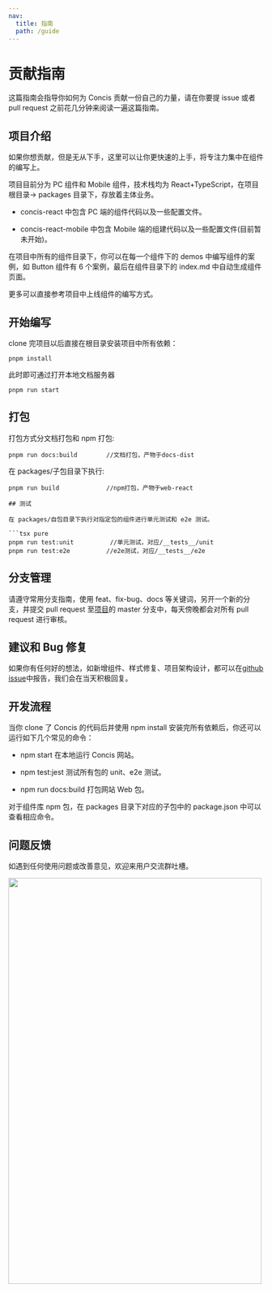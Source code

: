 ```yaml
---
nav:
  title: 指南
  path: /guide
---
```


# 贡献指南

这篇指南会指导你如何为 Concis 贡献一份自己的力量，请在你要提 issue 或者 pull request 之前花几分钟来阅读一遍这篇指南。

## 项目介绍

如果你想贡献，但是无从下手，这里可以让你更快速的上手，将专注力集中在组件的编写上。

项目目前分为 PC 组件和 Mobile 组件，技术栈均为 React+TypeScript，在项目根目录-> packages 目录下，存放着主体业务。

- concis-react 中包含 PC 端的组件代码以及一些配置文件。

- concis-react-mobile 中包含 Mobile 端的组建代码以及一些配置文件(目前暂未开始)。

在项目中所有的组件目录下，你可以在每一个组件下的 demos 中编写组件的案例，如 Button 组件有 6 个案例，最后在组件目录下的 index.md 中自动生成组件页面。

更多可以直接参考项目中上线组件的编写方式。

## 开始编写

clone 完项目以后直接在根目录安装项目中所有依赖：

```tsx pure
pnpm install
```

此时即可通过打开本地文档服务器

```tsx pure
pnpm run start
```

## 打包

打包方式分文档打包和 npm 打包:

```tsx pure
pnpm run docs:build        //文档打包，产物于docs-dist
```

在 packages/子包目录下执行:

````tsx pure
pnpm run build             //npm打包，产物于web-react

## 测试

在 packages/自包目录下执行对指定包的组件进行单元测试和 e2e 测试。

```tsx pure
pnpm run test:unit          //单元测试，对应/__tests__/unit
pnpm run test:e2e          //e2e测试，对应/__tests__/e2e
````

## 分支管理

请遵守常用分支指南，使用 feat、fix-bug、docs 等关键词，另开一个新的分支，并提交 pull request 至<a href="https://github.com/fengxinhhh/Concis">项目</a>的 master 分支中，每天傍晚都会对所有 pull request 进行审核。

## 建议和 Bug 修复

如果你有任何好的想法，如新增组件、样式修复、项目架构设计，都可以在<a href="https://github.com/fengxinhhh/Concis/issues">github issue</a>中报告，我们会在当天积极回复。

## 开发流程

当你 clone 了 Concis 的代码后并使用 npm install 安装完所有依赖后，你还可以运行如下几个常见的命令：

- npm start 在本地运行 Concis 网站。

- npm test:jest 测试所有包的 unit、e2e 测试。

- npm run docs:build 打包网站 Web 包。

对于组件库 npm 包，在 packages 目录下对应的子包中的 package.json 中可以查看相应命令。

## 问题反馈

如遇到任何使用问题或改善意见，欢迎来用户交流群吐槽。

<img src="http://react-view-ui.com:92/images/wechat-group.jpeg" height="800" width="500" />

